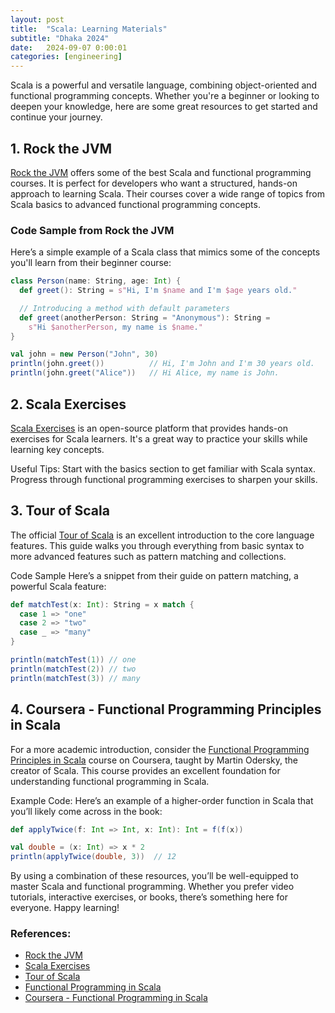 ```yaml
---
layout: post
title:  "Scala: Learning Materials"
subtitle: "Dhaka 2024"
date:   2024-09-07 0:00:01
categories: [engineering]
---
```


Scala is a powerful and versatile language, combining object-oriented and functional programming concepts. Whether you're a beginner or looking to deepen your knowledge, here are some great resources to get started and continue your journey.

## 1. Rock the JVM

[Rock the JVM](https://rockthejvm.com/) offers some of the best Scala and functional programming courses. It is perfect for developers who want a structured, hands-on approach to learning Scala. Their courses cover a wide range of topics from Scala basics to advanced functional programming concepts.

### Code Sample from Rock the JVM

Here’s a simple example of a Scala class that mimics some of the concepts you'll learn from their beginner course:

```scala
class Person(name: String, age: Int) {
  def greet(): String = s"Hi, I'm $name and I'm $age years old."

  // Introducing a method with default parameters
  def greet(anotherPerson: String = "Anonymous"): String =
    s"Hi $anotherPerson, my name is $name."
}

val john = new Person("John", 30)
println(john.greet())          // Hi, I'm John and I'm 30 years old.
println(john.greet("Alice"))   // Hi Alice, my name is John.
```

## 2. Scala Exercises

[Scala Exercises](https://www.scala-exercises.org/) is an open-source platform that provides hands-on exercises for Scala learners. It's a great way to practice your skills while learning key concepts.

Useful Tips:
Start with the basics section to get familiar with Scala syntax.
Progress through functional programming exercises to sharpen your skills.

## 3. Tour of Scala
The official [Tour of Scala](https://docs.scala-lang.org/tour/tour-of-scala.html) is an excellent introduction to the core language features. This guide walks you through everything from basic syntax to more advanced features such as pattern matching and collections.

Code Sample
Here’s a snippet from their guide on pattern matching, a powerful Scala feature:



```scala
def matchTest(x: Int): String = x match {
  case 1 => "one"
  case 2 => "two"
  case _ => "many"
}

println(matchTest(1)) // one
println(matchTest(2)) // two
println(matchTest(3)) // many

```


## 4. Coursera - Functional Programming Principles in Scala
For a more academic introduction, consider the [Functional Programming Principles in Scala](https://www.coursera.org/learn/scala-functional-programming) course on Coursera, taught by Martin Odersky, the creator of Scala. This course provides an excellent foundation for understanding functional programming in Scala.

Example Code:
Here’s an example of a higher-order function in Scala that you’ll likely come across in the book:

```scala
def applyTwice(f: Int => Int, x: Int): Int = f(f(x))

val double = (x: Int) => x * 2
println(applyTwice(double, 3))  // 12
```

By using a combination of these resources, you’ll be well-equipped to master Scala and functional programming. Whether you prefer video tutorials, interactive exercises, or books, there’s something here for everyone. Happy learning!


### References:
- [Rock the JVM](https://rockthejvm.com/)
- [Scala Exercises](https://www.scala-exercises.org/)
- [Tour of Scala](https://docs.scala-lang.org/tour/tour-of-scala.html)
- [Functional Programming in Scala](https://www.manning.com/books/functional-programming-in-scala)
- [Coursera - Functional Programming in Scala](https://www.coursera.org/learn/scala-functional-programming)

